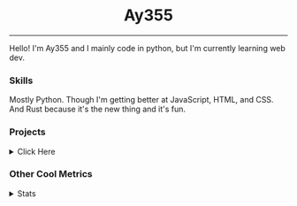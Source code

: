 <h1 align="center"><b>Ay355</b></h1>

---

Hello! I'm Ay355 and I mainly code in python, but I'm currently learning web dev.


### Skills

Mostly Python. Though I'm getting better at JavaScript, HTML, and CSS. And Rust because it's the new thing and it's fun.


### Projects

<details>
 <summary>Click Here</summary>
<br>

 This is probably out of date

[Standle](https://discord.com/oauth2/authorize?client_id=810345494223781899&scope=bot&permissions=8)
 - A multipurpose discord bot for your discord server. Has useful and fun commands for you to mess around with. Made with [discord.py](https://www.github.com/Rapptz/discord.py).

[RoboAy355](https://github.com/Ay-355/RoboAy355)
 - A personal discord bot that I use for random things.

[Asyncdictionary](https://github.com/Ay-355/asyncdictionary)
 - An async wrapper for the freedictionaryAPI. See the README for more info.

 
That's pretty much it, other stuff is closed-source.
 
</details>


### Other Cool Metrics


<details>
<summary>Stats</summary>
<br>
 
<a href="https://github.com/Ay-355">
 <img align="center" src="https://github-readme-stats.vercel.app/api?username=Ay-355&theme=tokyonight&show_icons=true&count_private=true&hide_border=true" />
</a><a href="https://github.com/Ay-355">
  <img align="center" src="https://github-readme-stats.vercel.app/api/top-langs/?username=Ay-355&hide=toml,yaml,cmake&layout=compact&langs_count=8&theme=tokyonight&hide_border=true" />
</a>

 
&nbsp; <!-- Space character to put some space between the different stat types. -->

 
<!--START_SECTION:waka-->
**🐱 My GitHub Data** 

> 🏆 594 Contributions in the Year 2021
 > 
> 📦 1.6 kB Used in GitHub's Storage 
 > 
> 🚫 Not Opted to Hire
 > 
> 📜 13 Public Repositories 
 > 
> 🔑 4 Private Repositories  
 > 
**I'm a Night 🦉** 

```text
🌞 Morning    17 commits     █░░░░░░░░░░░░░░░░░░░░░░░░   6.03% 
🌆 Daytime    123 commits    ███████████░░░░░░░░░░░░░░   43.62% 
🌃 Evening    135 commits    ████████████░░░░░░░░░░░░░   47.87% 
🌙 Night      7 commits      ░░░░░░░░░░░░░░░░░░░░░░░░░   2.48%

```
📅 **I'm Most Productive on Monday** 

```text
Monday       54 commits     ████░░░░░░░░░░░░░░░░░░░░░   19.15% 
Tuesday      31 commits     ██░░░░░░░░░░░░░░░░░░░░░░░   10.99% 
Wednesday    27 commits     ██░░░░░░░░░░░░░░░░░░░░░░░   9.57% 
Thursday     43 commits     ███░░░░░░░░░░░░░░░░░░░░░░   15.25% 
Friday       46 commits     ████░░░░░░░░░░░░░░░░░░░░░   16.31% 
Saturday     47 commits     ████░░░░░░░░░░░░░░░░░░░░░   16.67% 
Sunday       34 commits     ███░░░░░░░░░░░░░░░░░░░░░░   12.06%

```


📊 **This Week I Spent My Time On** 

```text
💬 Programming Languages: 
Python                   4 hrs 34 mins       ██████████████░░░░░░░░░░░   56.79% 
Lua                      1 hr 43 mins        █████░░░░░░░░░░░░░░░░░░░░   21.36% 
Text                     40 mins             ██░░░░░░░░░░░░░░░░░░░░░░░   8.44% 
Markdown                 22 mins             █░░░░░░░░░░░░░░░░░░░░░░░░   4.62% 
PowerShell               20 mins             █░░░░░░░░░░░░░░░░░░░░░░░░   4.28%

🔥 Editors: 
Neovim                   5 hrs 55 mins       ██████████████████░░░░░░░   73.42% 
VS Code                  2 hrs 7 mins        ██████░░░░░░░░░░░░░░░░░░░   26.32% 
Notepad++                1 min               ░░░░░░░░░░░░░░░░░░░░░░░░░   0.26%

🐱‍💻 Projects: 
schoolwork               4 hrs 37 mins       ██████████████░░░░░░░░░░░   57.4% 
nvim                     1 hr 23 mins        ████░░░░░░░░░░░░░░░░░░░░░   17.21% 
Unknown Project          1 hr 6 mins         ███░░░░░░░░░░░░░░░░░░░░░░   13.76% 
telescope.nvim           20 mins             █░░░░░░░░░░░░░░░░░░░░░░░░   4.26% 
nvim-lspconfig           20 mins             █░░░░░░░░░░░░░░░░░░░░░░░░   4.23%

💻 Operating System: 
Windows                  8 hrs 3 mins        █████████████████████████   100.0%

```

**I Mostly Code in Python** 

```text
Python                   7 repos             █████████████████░░░░░░░░   70.0% 
HTML                     1 repo              ██░░░░░░░░░░░░░░░░░░░░░░░   10.0% 
C++                      1 repo              ██░░░░░░░░░░░░░░░░░░░░░░░   10.0% 
Rust                     1 repo              ██░░░░░░░░░░░░░░░░░░░░░░░   10.0%

```



 Last Updated on 23/11/2021
<!--END_SECTION:waka-->
</details>
